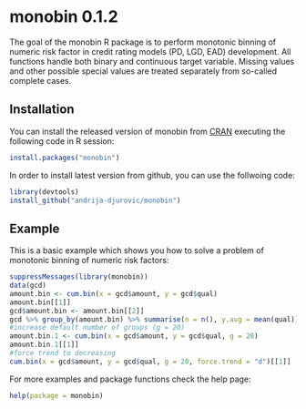 # monobin 0.1.2

<!-- badges: start -->
<!-- badges: end -->

The goal of the monobin R package is to perform monotonic binning of numeric risk factor in credit 
rating models (PD, LGD, EAD) development. All functions handle both binary and 
continuous target variable. Missing values and other possible special values are treated 
separately from so-called complete cases.

## Installation

You can install the released version of monobin from [CRAN](https://CRAN.R-project.org) executing the following code in R session:

``` r
install.packages("monobin")
```
In order to install latest version from github, you can use the follwoing code:
```r
library(devtools)
install_github("andrija-djurovic/monobin")
```

## Example

This is a basic example which shows you how to solve a problem of monotonic binning of numeric risk factors:

``` r
suppressMessages(library(monobin))
data(gcd)
amount.bin <- cum.bin(x = gcd$amount, y = gcd$qual)
amount.bin[[1]]
gcd$amount.bin <- amount.bin[[2]]
gcd %>% group_by(amount.bin) %>% summarise(n = n(), y.avg = mean(qual))
#increase default number of groups (g = 20)
amount.bin.1 <- cum.bin(x = gcd$amount, y = gcd$qual, g = 20)
amount.bin.1[[1]]
#force trend to decreasing
cum.bin(x = gcd$amount, y = gcd$qual, g = 20, force.trend = "d")[[1]]
```
For more examples and package functions check the help page:
```r
help(package = monobin)
```



